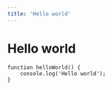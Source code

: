 ```yaml
---
title: 'Hello world'
---
```


# Hello world

```
function helloWorld() {
	console.log('Hello world');
}
```